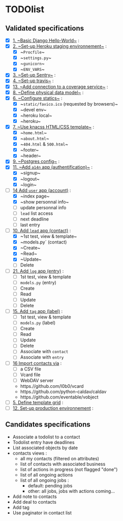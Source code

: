 # TODOlist

## Validated specifications

* [x] [1. ~Basic Django Hello-World~][1] :
* [x] [2. ~Set-up Heroku staging environnement~][2] :
    - [x] ~`Procfile`~
    - [x] ~`settings.py`~
    - [x] ~`gunicorn`~
    - [x] ~`ENV_VARS`~
* [x] [3. ~Set-up Sentry~][3] :
* [x] [4. ~Set-up travis~][4] :
* [x] [13. ~Add connection to a coverage service~][13] :
* [x] [8. ~Define physical data model~][8] :
* [x] [6. ~Configure statics~][6] :
    - [x] ~`static/favico.ico` (requested by browsers)~
    - [x] ~devel env~
    - [x] ~heroku local~
    - [x] ~heroku~
* [x] [7. ~Use knacss HTML/CSS template~][7] :
    - [x] ~`home.html`~
    - [x] ~`about.html`~
    - [x] ~`404.html` & `500.html`~
    - [x] ~footer~
    - [x] ~header~
* [x] [9. ~Postgres config~][9] :
* [x] [11. ~Add `a14n` app (authentification)~][11] :
    - [x] ~signup~
    - [x] ~logout~
    - [x] ~login~
* [ ] [14 Add `user` app (account)][14] :
    - [x] ~index page~
    - [x] ~show personnal info~
    - [ ] update personnal info
    - [ ] `lead` list access
    - [ ] next deadline
    - [ ] last entry
* [ ] [10. Add `lead` app (contact)][10] :
    - [x] ~1st test, view & template~
    - [x] ~models.py` (contact)
    - [x] ~Create~
    - [x] ~Read~
    - [x] ~Update~
    - [ ] Delete
* [ ] [21. Add `log` app (entry)][21] :
    - [ ] 1st test, view & template
    - [ ] `models.py` (entry)
    - [ ] Create
    - [ ] Read
    - [ ] Update
    - [ ] Delete
* [ ] [15. Add `tag` app (label)][15] :
    - [ ] 1st test, view & template
    - [ ] `models.py` (label)
    - [ ] Create
    - [ ] Read
    - [ ] Update
    - [ ] Delete
    - [ ] Associate with `contact`
    - [ ] Associate with `entry`
* [ ] [16 Import contacts via][16] :
    - [ ] a CSV file
    - [ ] Vcard file
    - [ ] WebDAV server
    - https.//github.com/l0b0/vcard
    - https.//github.com/python-caldav/caldav
    - https.//github.com/eventable/vobject
* [ ] [5. Define template grid][5] :
* [ ] [12. Set-up production environnement][12] :

## Candidates specifications

* Associate a todolist to a contact
* Todolist entry have deadlines
* List associated objects by date
* contacts views : 
    - all my contacts (filtered on attributes)
    - list of contacts with associated business
    - list of actions in progress (not flagged "done")
    - list of all ongoing actions
    - list of all ongoing jobs :
        * default: pending jobs
        * other: all jobs, jobs with actions coming…
* Add note to contacts
* Add deal to contacts
* Add tag
* Use paginator in contact list

[1]: https://github.com/freezed/ocp13/issues/1
[2]: https://github.com/freezed/ocp13/issues/2
[3]: https://github.com/freezed/ocp13/issues/3
[4]: https://github.com/freezed/ocp13/issues/4
[5]: https://github.com/freezed/ocp13/issues/5
[6]: https://github.com/freezed/ocp13/issues/6
[7]: https://github.com/freezed/ocp13/issues/7
[8]: https://github.com/freezed/ocp13/issues/8
[9]: https://github.com/freezed/ocp13/issues/9
[10]: https://github.com/freezed/ocp13/issues/10
[11]: https://github.com/freezed/ocp13/issues/11
[12]: https://github.com/freezed/ocp13/issues/12
[13]: https://github.com/freezed/ocp13/issues/13
[14]: https://github.com/freezed/ocp13/issues/14
[15]: https://github.com/freezed/ocp13/issues/15
[16]: https://github.com/freezed/ocp13/issues/16
[21]: https://github.com/freezed/ocp13/issues/21
